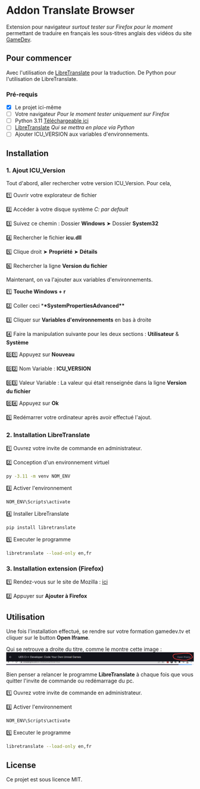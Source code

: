 # Addon Translate Browser

Extension pour navigateur _surtout tester sur Firefox pour le moment_ permettant de traduire en français les sous-titres anglais des vidéos du site [GameDev](https://www.gamedev.tv).

## Pour commencer

Avec l'utilisation de [LibreTranslate](https://github.com/LibreTranslate/LibreTranslate) pour la traduction.
De Python pour l'utilisation de LibreTranslate.

### Pré-requis

- [x] Le projet ici-même
- [ ] Votre navigateur _Pour le moment tester uniquement sur Firefox_
- [ ] Python 3.11 [Téléchargeable ici](https://www.python.org/ftp/python/3.11.4/python-3.11.4-amd64.exe)
- [ ] [LibreTranslate](https://github.com/LibreTranslate/LibreTranslate) _Qui se mettra en place via Python_
- [ ] Ajouter ICU_VERSION aux variables d'environnements.

## Installation

### 1. Ajout ICU_Version

Tout d'abord, aller rechercher votre version ICU_Version. Pour cela,

1️⃣ Ouvrir votre explorateur de fichier

2️⃣ Accéder à votre disque système _C: par default_

3️⃣ Suivez ce chemin : Dossier **Windows** ➤ Dossier **System32**

4️⃣ Rechercher le fichier **icu.dll**

5️⃣ Clique droit ➤ **Propriété** ➤ **Détails**

6️⃣ Rechercher la ligne **Version du fichier**

Maintenant, on va l'ajouter aux variables d'environnements.

1️⃣ **Touche Windows + r**

2️⃣ Coller ceci \***\*SystemPropertiesAdvanced\*\***

3️⃣ Cliquer sur **Variables d'environnements** en bas à droite

4️⃣ Faire la manipulation suivante pour les deux sections : **Utilisateur** & **Système**

0️⃣1️⃣ Appuyez sur **Nouveau**

0️⃣2️⃣ Nom Variable : **ICU_VERSION**

0️⃣3️⃣ Valeur Variable : La valeur qui était renseignée dans la ligne **Version du fichier**

0️⃣4️⃣ Appuyez sur **Ok**

5️⃣ Redémarrer votre ordinateur après avoir effectué l'ajout.

### 2. Installation LibreTranslate

1️⃣ Ouvrez votre invite de commande en administrateur.

2️⃣ Conception d'un environnement virtuel

```bash
py -3.11 -m venv NOM_ENV
```

3️⃣ Activer l'environnement

```bash
NOM_ENV\Scripts\activate
```

4️⃣ Installer LibreTranslate

```bash
pip install libretranslate
```

5️⃣ Executer le programme

```bash
libretranslate --load-only en,fr
```

### 3. Installation extension (Firefox)

1️⃣ Rendez-vous sur le site de Mozilla : [ici](https://addons.mozilla.org/fr/firefox/addon/translate-subtitle-gamedev/)

2️⃣ Appuyer sur **Ajouter à Firefox**

## Utilisation

Une fois l'installation effectué, se rendre sur votre formation gamedev.tv et cliquer sur le button **Open Iframe**.

Qui se retrouve a droite du titre, comme le montre cette image :
![1737714023826](images/README/1737714023826.png)

Bien penser a relancer le programme **LibreTranslate** à chaque fois que vous quitter l'invite de commande ou redémarrage du pc.

1️⃣ Ouvrez votre invite de commande en administrateur.

3️⃣ Activer l'environnement

```bash
NOM_ENV\Scripts\activate
```

5️⃣ Executer le programme

```bash
libretranslate --load-only en,fr
```

## License

Ce projet est sous licence MIT.
